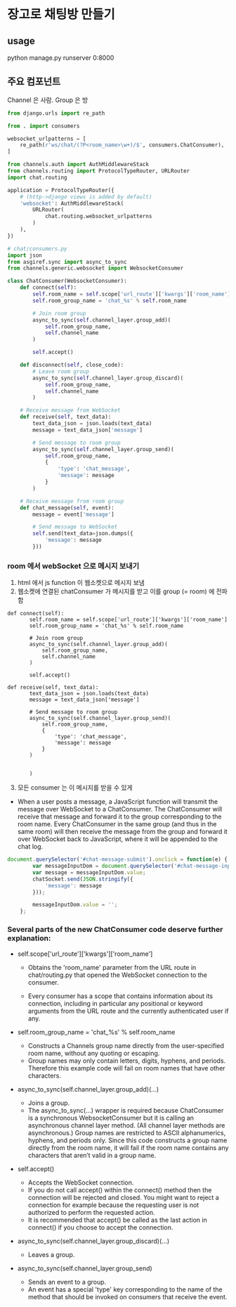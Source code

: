 # 장고로 채팅방 만들기


## usage
python manage.py runserver 0:8000


## 주요 컴포넌트
Channel 은 사람. Group 은 방

```python
from django.urls import re_path

from . import consumers

websocket_urlpatterns = [
    re_path(r'ws/chat/(?P<room_name>\w+)/$', consumers.ChatConsumer),
]
```

```python
from channels.auth import AuthMiddlewareStack
from channels.routing import ProtocolTypeRouter, URLRouter
import chat.routing

application = ProtocolTypeRouter({
    # (http->django views is added by default)
    'websocket': AuthMiddlewareStack(
        URLRouter(
            chat.routing.websocket_urlpatterns
        )
    ),
})
```

```python
# chat/consumers.py
import json
from asgiref.sync import async_to_sync
from channels.generic.websocket import WebsocketConsumer

class ChatConsumer(WebsocketConsumer):
    def connect(self):
        self.room_name = self.scope['url_route']['kwargs']['room_name']
        self.room_group_name = 'chat_%s' % self.room_name

        # Join room group
        async_to_sync(self.channel_layer.group_add)(
            self.room_group_name,
            self.channel_name
        )

        self.accept()

    def disconnect(self, close_code):
        # Leave room group
        async_to_sync(self.channel_layer.group_discard)(
            self.room_group_name,
            self.channel_name
        )

    # Receive message from WebSocket
    def receive(self, text_data):
        text_data_json = json.loads(text_data)
        message = text_data_json['message']

        # Send message to room group
        async_to_sync(self.channel_layer.group_send)(
            self.room_group_name,
            {
                'type': 'chat_message',
                'message': message
            }
        )

    # Receive message from room group
    def chat_message(self, event):
        message = event['message']

        # Send message to WebSocket
        self.send(text_data=json.dumps({
            'message': message
        }))
```

### room 에서 webSocket 으로 메시지 보내기
1. html 에서 js function 이 웹소켓으로 메시지 보냄
2. 웹소켓에 연결된 chatConsumer 가 메시지를 받고 이를 group (= room) 에 전파함
 ```
 def connect(self):
        self.room_name = self.scope['url_route']['kwargs']['room_name']
        self.room_group_name = 'chat_%s' % self.room_name

        # Join room group
        async_to_sync(self.channel_layer.group_add)(
            self.room_group_name,
            self.channel_name
        )

        self.accept()
 
 def receive(self, text_data):
        text_data_json = json.loads(text_data)
        message = text_data_json['message']

        # Send message to room group
        async_to_sync(self.channel_layer.group_send)(
            self.room_group_name,
            {
                'type': 'chat_message',
                'message': message
            }
        )
            
            
        )
  ```
 3. 모든 consumer 는 이 메시지를 받을 수 있게 

- When a user posts a message, a JavaScript function will transmit the message over WebSocket to a ChatConsumer. The ChatConsumer will receive that message and forward it to the group corresponding to the room name. Every ChatConsumer in the same group (and thus in the same room) will then receive the message from the group and forward it over WebSocket back to JavaScript, where it will be appended to the chat log.

```javascript
document.querySelector('#chat-message-submit').onclick = function(e) {
        var messageInputDom = document.querySelector('#chat-message-input');
        var message = messageInputDom.value;
        chatSocket.send(JSON.stringify({
            'message': message
        }));

        messageInputDom.value = '';
    };
```


### Several parts of the new ChatConsumer code deserve further explanation:

- self.scope['url_route']['kwargs']['room_name']

  - Obtains the 'room_name' parameter from the URL route in chat/routing.py that opened the WebSocket connection to the consumer.

  - Every consumer has a scope that contains information about its connection, including in particular any positional or keyword arguments from the URL route and the currently authenticated user if any.

- self.room_group_name = 'chat_%s' % self.room_name
  - Constructs a Channels group name directly from the user-specified room name, without any quoting or escaping.
  - Group names may only contain letters, digits, hyphens, and periods. Therefore this example code will fail on room names that have other characters.
- async_to_sync(self.channel_layer.group_add)(...)
  - Joins a group.
  - The async_to_sync(…) wrapper is required because ChatConsumer is a synchronous WebsocketConsumer but it is calling an asynchronous channel layer method. (All channel layer methods are asynchronous.)
Group names are restricted to ASCII alphanumerics, hyphens, and periods only. Since this code constructs a group name directly from the room name, it will fail if the room name contains any characters that aren’t valid in a group name.
- self.accept()
  - Accepts the WebSocket connection.
  - If you do not call accept() within the connect() method then the connection will be rejected and closed. You might want to reject a connection for example because the requesting user is not authorized to perform the requested action.
  - It is recommended that accept() be called as the last action in connect() if you choose to accept the connection.
- async_to_sync(self.channel_layer.group_discard)(...)
  - Leaves a group.
- async_to_sync(self.channel_layer.group_send)
  - Sends an event to a group.
  - An event has a special 'type' key corresponding to the name of the method that should be invoked on consumers that receive the event.
